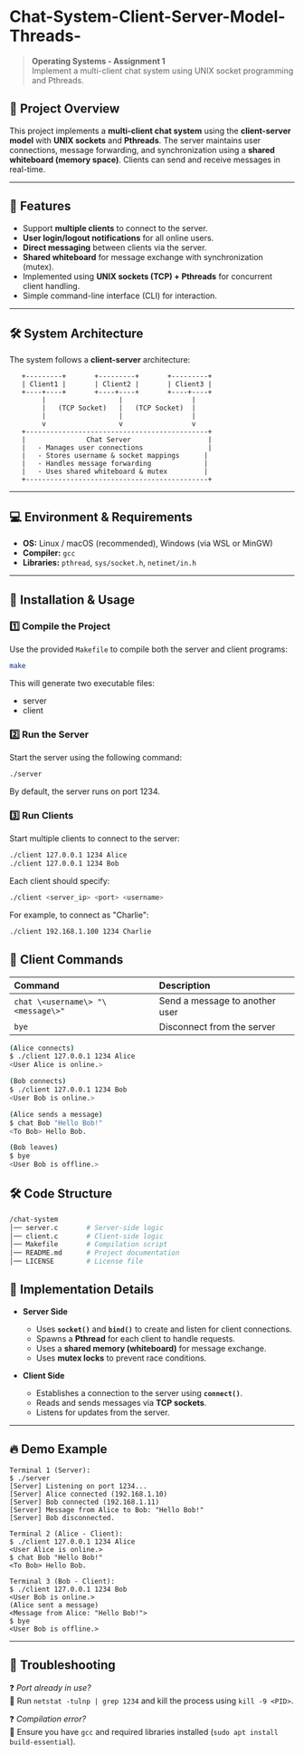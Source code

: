 # Chat-System-Client-Server-Model-Threads-
> **Operating Systems - Assignment 1**  
> Implement a multi-client chat system using UNIX socket programming and Pthreads.  


## 📌 **Project Overview**
This project implements a **multi-client chat system** using the **client-server model** with **UNIX sockets** and **Pthreads**. The server maintains user connections, message forwarding, and synchronization using a **shared whiteboard (memory space)**. Clients can send and receive messages in real-time.

---

## 🌟 **Features**
- Support **multiple clients** to connect to the server.  
- **User login/logout notifications** for all online users.  
- **Direct messaging** between clients via the server.  
- **Shared whiteboard** for message exchange with synchronization (mutex).  
- Implemented using **UNIX sockets (TCP) + Pthreads** for concurrent client handling.  
- Simple command-line interface (CLI) for interaction.  

---

## 🛠 **System Architecture**
The system follows a **client-server** architecture:

```
   +---------+       +---------+       +---------+
   | Client1 |       | Client2 |       | Client3 |
   +----+----+       +----+----+       +----+----+
        |                  |                 |
        |   (TCP Socket)   |   (TCP Socket)  |
        |                  |                 |
        v                  v                 v
   +---------------------------------------------+
   |               Chat Server                   |
   |   - Manages user connections                |
   |   - Stores username & socket mappings      |
   |   - Handles message forwarding             |
   |   - Uses shared whiteboard & mutex         |
   +---------------------------------------------+

```

---

## 💻 **Environment & Requirements**
- **OS:** Linux / macOS (recommended), Windows (via WSL or MinGW)
- **Compiler:** `gcc`
- **Libraries:** `pthread`, `sys/socket.h`, `netinet/in.h`

---

## 🚀 **Installation & Usage**

### **1️⃣ Compile the Project**
Use the provided `Makefile` to compile both the server and client programs:
```sh
make
```

This will generate two executable files:
- server
- client

### **2️⃣ Run the Server**
Start the server using the following command:

```sh
./server
```
By default, the server runs on port 1234.

### **3️⃣ Run Clients**
Start multiple clients to connect to the server:

```sh
./client 127.0.0.1 1234 Alice
./client 127.0.0.1 1234 Bob
```
Each client should specify:

```sh
./client <server_ip> <port> <username>
```

For example, to connect as "Charlie":

```sh
./client 192.168.1.100 1234 Charlie
```

## 📝 **Client Commands**

| Command | Description |
| :------ | :---------- |
| `chat \<username\> "\<message\>"` | Send a message to another user |
| `bye` | Disconnect from the server |

```sh
(Alice connects)
$ ./client 127.0.0.1 1234 Alice
<User Alice is online.>

(Bob connects)
$ ./client 127.0.0.1 1234 Bob
<User Bob is online.>

(Alice sends a message)
$ chat Bob "Hello Bob!"
<To Bob> Hello Bob.

(Bob leaves)
$ bye
<User Bob is offline.>
```

## 🛠 **Code Structure**

```bash
/chat-system
│── server.c       # Server-side logic
│── client.c       # Client-side logic
│── Makefile       # Compilation script
│── README.md      # Project documentation
│── LICENSE        # License file
```

## 📌 **Implementation Details**
- **Server Side**
  - Uses **`socket()`** and **`bind()`** to create and listen for client connections.
  - Spawns a **Pthread** for each client to handle requests.
  - Uses a **shared memory (whiteboard)** for message exchange.
  - Uses **mutex locks** to prevent race conditions.

- **Client Side**
  - Establishes a connection to the server using **`connect()`**.
  - Reads and sends messages via **TCP sockets**.
  - Listens for updates from the server.

---

## 🔥 **Demo Example**

```pgsql
Terminal 1 (Server):
$ ./server
[Server] Listening on port 1234...
[Server] Alice connected (192.168.1.10)
[Server] Bob connected (192.168.1.11)
[Server] Message from Alice to Bob: "Hello Bob!"
[Server] Bob disconnected.

Terminal 2 (Alice - Client):
$ ./client 127.0.0.1 1234 Alice
<User Alice is online.>
$ chat Bob "Hello Bob!"
<To Bob> Hello Bob.

Terminal 3 (Bob - Client):
$ ./client 127.0.0.1 1234 Bob
<User Bob is online.>
(Alice sent a message)
<Message from Alice: "Hello Bob!">
$ bye
<User Bob is offline.>
```


---

## 🔧 **Troubleshooting**
❓ *Port already in use?*  
🔹 Run `netstat -tulnp | grep 1234` and kill the process using `kill -9 <PID>`.  

❓ *Compilation error?*  
🔹 Ensure you have `gcc` and required libraries installed (`sudo apt install build-essential`).  


